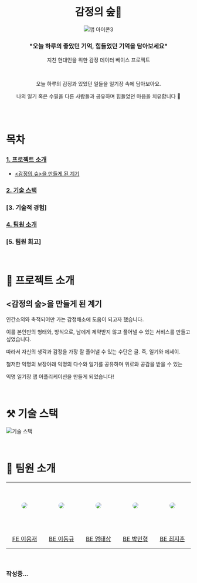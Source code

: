 <div align="center">

<h1>감정의  숲🌳</h1>

![앱 아이콘3](https://github.com/DU-E/unknown-note-server/assets/66457014/c67ec60a-7a8c-4fc7-88b0-80d446c6c5c1)


<h3> "오늘 하루의 좋았던 기억, 힘들었던 기억을 담아보세요" </h3>

지친 현대인을 위한 감정 데이터 베이스 프로젝트

<br />

오늘 하루의 감정과 있었던 일들을 일기장 속에 담아보아요.

나의 일기 혹은 수필을 다른 사람들과 공유하며 힘들었던 마음을 치유합니다 🌟

</br>

</div>

<br />

# 목차

### [1. 프로젝트 소개](#-프로젝트-소개)

- [<감정의 숲>을 만들게 된 계기](#감정의-숲을-만들게-된-계기)

### [2. 기술 스택](#%EF%B8%8F-기술-스택)

### [3. 기술적 경험]

### [4. 팀원 소개](-팀원-소개)

### [5. 팀원 회고]

<br />

# 🌳 프로젝트 소개

## <감정의 숲>을 만들게 된 계기

인간소외와 축적되어만 가는 감정해소에 도움이 되고자 했습니다.

이를 본인만의 형태와, 방식으로, 남에게 제약받지 않고 풀어낼 수 있는 서비스를 만들고 싶었습니다.

따라서 자신의 생각과 감정을 가장 잘 풀어낼 수 있는 수단은 글. 즉, 일기와 에세이.

철저한 익명의 보장아래 익명의 다수와 일기를 공유하며 위로와 공감을 받을 수 있는 

익명 일기장 앱 어플리케이션을 만들게 되었습니다!

<br />

# ⚒️ 기술 스택

![기술 스택](https://github.com/DU-E/unknown-note-server/assets/66457014/6e3e79ad-67dd-4f14-8165-75517dd57fa4)

<br />

# 🐧 팀원 소개

<table >
  <tr height="130px">
    <td align="center" width="130px">
      <a href="https://github.com/wjlee611"><img src="https://github.com/DU-E/unknown-note-server/assets/66457014/c67ec60a-7a8c-4fc7-88b0-80d446c6c5c1" style="border-radius:50%"/></a>
    </td>
    <td align="center" width="130px">
      <a href="https://github.com/tony7078"><img src="https://github.com/DU-E/unknown-note-server/assets/66457014/c67ec60a-7a8c-4fc7-88b0-80d446c6c5c1" style="border-radius:50%" /></a>
    </td>
    <td align="center" width="130px">
      <a href="https://github.com/taesangeom"><img src="https://github.com/DU-E/unknown-note-server/assets/66457014/c67ec60a-7a8c-4fc7-88b0-80d446c6c5c1" style="border-radius:50%"/></a>
    </td>
    <td align="center" width="130px">
      <a href="https://github.com/minibr"><img src="https://github.com/DU-E/unknown-note-server/assets/66457014/c67ec60a-7a8c-4fc7-88b0-80d446c6c5c1" style="border-radius:50%"/></a>
    </td>
<td align="center" width="130px">
      <a href="https://github.com/cjh-19"><img src="https://github.com/DU-E/unknown-note-server/assets/66457014/c67ec60a-7a8c-4fc7-88b0-80d446c6c5c1" style="border-radius:50%"/></a>
    </td>
  </tr>
  <tr height="50px">
    <td align="center" width="130px">
      <a href="https://github.com/wjlee611">FE 이웅재</a>
    </td>
    <td align="center" width="130px">
      <a href="https://github.com/tony7078">BE 이동규</a>
    </td>
    <td align="center" width="130px">
      <a href="https://github.com/taesangeom">BE 엄태상</a>
    </td>
    <td align="center" width="130px">
      <a href="https://github.com/minibr">BE 박민형</a>
    </td>
    <td align="center" width="130px">
      <a href="https://github.com/cjh-19">BE 최지훈</a>
    </td>
  </tr>
</table>

<br />

### 작성중...

